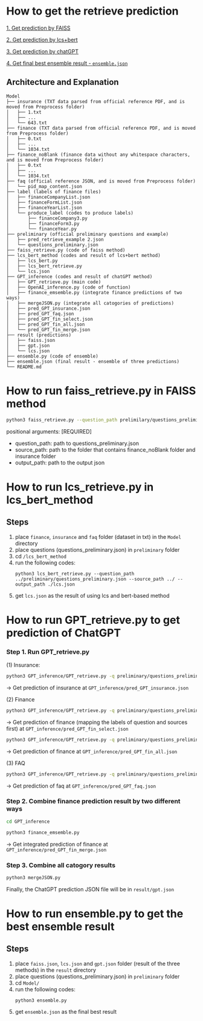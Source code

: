 # How to get the retrieve prediction

[1. Get prediction by FAISS](#how-to-run-faiss_retrievepy-in-faiss-method)

[2. Get prediction by lcs+bert](#how-to-run-lcs_retrievepy-in-lcs_bert_method)

[3. Get prediction by chatGPT](#how-to-run-gpt_retrievepy-to-get-prediction-of-chatgpt)

[4. Get final best ensemble result - `ensemble.json`](#how-to-run-ensemblepy-to-get-the-best-ensemble-result)

## Architecture and Explanation
```
Model
├── insurance (TXT data parsed from official reference PDF, and is moved from Preprocess folder)
│   ├── 1.txt
│   ├── ...
│   └── 643.txt
├── finance (TXT data parsed from official reference PDF, and is moved from Preprocess folder)
│   ├── 0.txt
│   ├── ...
│   └── 1034.txt
├── finance_noBlank (finance data without any whitespace characters, and is moved from Preprocess folder)
│   ├── 0.txt
│   ├── ...
│   └── 1034.txt
├── faq (official reference JSON, and is moved from Preprocess folder)
│   └── pid_map_content.json
├── label (labels of finance files)
│   ├── financeCompanyList.json
│   ├── financeFormList.json
│   ├── financeYearList.json
│   └── produce_label (codes to produce labels)
│       ├── financeCompany3.py
│       ├── financeForm3.py
│       └── financeYear.py
├── preliminary (official preliminary questions and example)
│   ├── pred_retrieve_example 2.json
│   └── questions_preliminary.json
├── faiss_retrieve.py (code of faiss method)
├── lcs_bert_method (codes and result of lcs+bert method)
│   ├── lcs_bert.py
│   ├── lcs_bert_retrieve.py
│   └── lcs.json
├── GPT_inference (codes and result of chatGPT method)
│   ├── GPT_retrieve.py (main code)
│   ├── OpenAI_inference.py (code of function)
│   ├── finance_emsemble.py (integrate finance predictions of two ways)
│   ├── mergeJSON.py (integrate all catogories of predictions)
│   ├── pred_GPT_insurance.json
│   ├── pred_GPT_faq.json
│   ├── pred_GPT_fin_select.json
│   ├── pred_GPT_fin_all.json
│   └── pred_GPT_fin_merge.json
├── result (predictions)
│   ├── faiss.json
│   ├── gpt.json
│   └── lcs.json
├── ensemble.py (code of ensemble)
├── ensemble.json (final result - ensemble of three predictions)
└── README.md
```

# How to run faiss_retrieve.py in FAISS method 

```bash
python3 faiss_retrieve.py --question_path prelimilary/questions_preliminary.json --source_path ./ --output_path result/faiss.json
```

positional arguments: [REQUIRED]
- question_path: path to questions_preliminary.json
- source_path: path to the folder that contains finance_noBlank folder and insurance folder
- output_path: path to the output json  


# How to run lcs_retrieve.py in lcs_bert_method
## Steps
1. place `finance`, `insurance` and `faq` folder (dataset in txt) in the `Model` directory
2. place questions (questions_preliminary.json) in `preliminary` folder
3. cd `/lcs_bert_method`
4. run the following codes:
    ```
    python3 lcs_bert_retrieve.py --question_path ../preliminary/questions_preliminary.json --source_path ../ --output_path ./lcs.json
    ```
5. get `lcs.json` as the result of using lcs and bert-based method

# How to run GPT_retrieve.py to get prediction of ChatGPT

### Step 1. Run GPT_retrieve.py

(1) Insurance:
```bash
python3 GPT_inference/GPT_retrieve.py -q preliminary/questions_preliminary.json -s . -l label/ -o GPT_inference/ -c insurance
```
-> Get prediction of insurance at `GPT_inference/pred_GPT_insurance.json`

(2) Finance
```bash
python3 GPT_inference/GPT_retrieve.py -q preliminary/questions_preliminary.json -s . -l label/ -o GPT_inference/ -c fin_select
```
-> Get prediction of finance (mapping the labels of question and sources first) at `GPT_inference/pred_GPT_fin_select.json`

```bash
python3 GPT_inference/GPT_retrieve.py -q preliminary/questions_preliminary.json -s . -l label/ -o GPT_inference/ -c fin_all
```
-> Get prediction of finance at `GPT_inference/pred_GPT_fin_all.json`

(3) FAQ
```bash
python3 GPT_inference/GPT_retrieve.py -q preliminary/questions_preliminary.json -s . -l label/ -o GPT_inference/ -c faq
```
-> Get prediction of faq at `GPT_inference/pred_GPT_faq.json`

### Step 2. Combine finance prediction result by two different ways

```bash
cd GPT_inference
```
```bash
python3 finance_emsemble.py
```
-> Get integrated prediction of finance at `GPT_inference/pred_GPT_fin_merge.json`

### Step 3. Combine all catogory results

```bash
python3 mergeJSON.py
```

Finally, the ChatGPT prediction JSON file will be in `result/gpt.json`

# How to run ensemble.py to get the best ensemble result
## Steps
1. place `faiss.json`, `lcs.json` and `gpt.json` folder (result of the three methods) in the `result` directory
2. place questions (questions_preliminary.json) in `preliminary` folder
3. cd `Model/`
4. run the following codes:
    ```
    python3 ensemble.py
    ```
5. get `ensemble.json` as the final best result